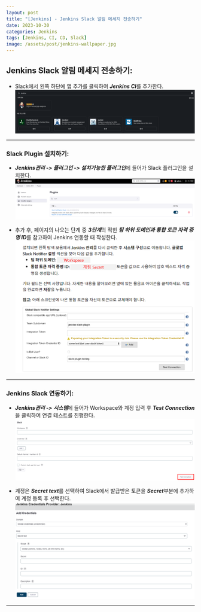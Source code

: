 ```yaml
---
layout: post
title: "[Jenkins] - Jenkins Slack 알림 메세지 전송하기"
date: 2023-10-30
categories: Jenkins
tags: [Jenkins, CI, CD, Slack]
image: /assets/post/jenkins-wallpaper.jpg
---
```


## Jenkins Slack 알림 메세지 전송하기:
- Slack에서 왼쪽 하단에 앱 추가를 클릭하여 ***Jenkins CI***를 추가한다.
[![Slack Jenkins 추가](/assets/images/Jenkins/Slack%20Jenkins%20추가.png)](/assets/images/Jenkins/Slack%20Jenkins%20추가.png)

* * *

### Slack Plugin 설치하기:
- ***Jenkins관리 -> 플러그인 -> 설치가능한 플러그인***에 들어가 Slack 플러그인을 설치한다.
[![Slack plugin 설치](/assets/images/Jenkins/Slack%20plugin%20설치.png)](/assets/images/Jenkins/Slack%20plugin%20설치.png)

- 추가 후, 페이지의 나오는 단계 중 ***3단계***의 적힌 ***팀 하위 도메인과 통합 토큰 자격 증명 ID***를 참고하여 Jenkins 연동할 때 작성한다.
[![Jenkins Slack 계정 연동 정보](/assets/images/Jenkins/Jenkins%20Slack%20계정%20연동%20정보.png)](/assets/images/Jenkins/Jenkins%20Slack%20계정%20연동%20정보.png)

* * *

### Jenkins Slack 연동하기:
- ***Jenkins관리 -> 시스템***에 들어가 Workspace와 계정 입력 후 ***Test Connection***을 클릭하여 연결 테스트를 진행한다.
[![jenkins slack 연동](/assets/images/Jenkins/jenkins%20slack%20연동.png)](/assets/images/Jenkins/jenkins%20slack%20연동.png)

- 계정은 ***Secret text***를 선택하여 Slack에서 발급받은 토큰을 ***Secret***부분에 추가하여 계정 등록 후 선택한다.
[![Jenkins Slack 계정](/assets/images/Jenkins/Jenkins%20Slack%20계정.png)](/assets/images/Jenkins/Jenkins%20Slack%20계정.png)

* * *